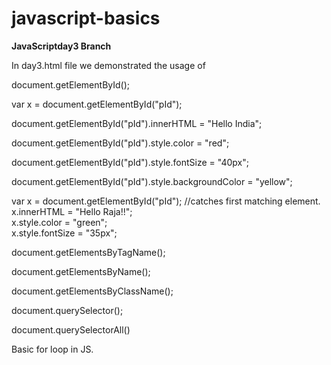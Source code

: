 # javascript-basics

<b> JavaScriptday3 Branch </b> <br/>

In day3.html file we demonstrated the usage of <br/>

document.getElementById(); <br/>

var x = document.getElementById("pId");<br/>

document.getElementById("pId").innerHTML = "Hello India"; <br/>

document.getElementById("pId").style.color = "red"; <br/>

document.getElementById("pId").style.fontSize = "40px"; <br/>

document.getElementById("pId").style.backgroundColor = "yellow"; <br/>

 var x = document.getElementById("pId"); //catches first matching element. <br/>
      x.innerHTML = "Hello Raja!!"; <br/>
      x.style.color = "green"; <br/>
      x.style.fontSize = "35px"; <br/>

document.getElementsByTagName();<br/>

document.getElementsByName(); <br/>

document.getElementsByClassName();<br/>

document.querySelector(); <br/>

document.querySelectorAll() <br/>

Basic for loop in JS. <br/>



      
